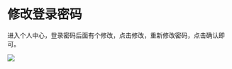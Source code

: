 # 修改登录密码

进入个人中心，登录密码后面有个修改，点击修改，重新修改密码，点击确认即可。

![](http://193.112.34.232:91/assets/img/intro/intro-21.gif)

<script type="text/javascript">
window.addEventListener("load", function() {
  var click_handle = function() {
    if (this.href.substr(-5) == ".html") {
      location.href = this.href;
    } else {
      location.href = "./index.html";
    }
  };
  var as = document.querySelectorAll(".chapter a, .navigation-prev, .navigation-next");
  for (var i = 0; i < as.length; i++) {
    as[i].addEventListener("click", click_handle, true);
    as[i].title = as[i].innerText;
  }
});
</script>